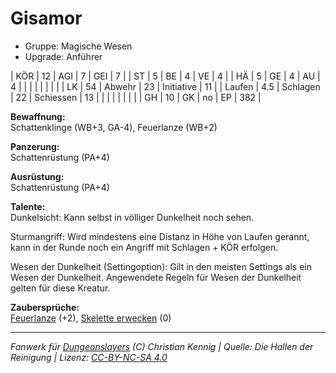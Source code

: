 # Gisamor  
- Gruppe: Magische Wesen  
- Upgrade: Anführer  

| KÖR    | 12  | AGI      | 7  | GEI        | 7   |
| ST     | 5   | BE       | 4  | VE         | 4   |
| HÄ     | 5   | GE       | 4  | AU         | 4   |
|        |     |          |    |            |     |
| LK     | 54  | Abwehr   | 23 | Initiative | 11  |
| Laufen | 4.5 | Schlagen | 22 | Schiessen  | 13  |
|        |     |          |    |            |     |
| GH     | 10  | GK       | no | EP         | 382 |


**Bewaffnung:**  
Schattenklinge (WB+3, GA-4), Feuerlanze (WB+2)

**Panzerung:**  
Schattenrüstung (PA+4)

**Ausrüstung:**  
Schattenrüstung (PA+4)

**Talente:**  
Dunkelsicht: Kann selbst in völliger Dunkelheit noch sehen.

Sturmangriff: Wird mindestens eine Distanz in Höhe von Laufen gerannt, kann in der Runde noch ein Angriff mit Schlagen + KÖR erfolgen.

Wesen der Dunkelheit (Settingoption): Gilt in den meisten Settings als ein Wesen der Dunkelheit. Angewendete Regeln für Wesen der Dunkelheit gelten für diese Kreatur.


**Zaubersprüche:**  
[Feuerlanze](/grw/zauber/feuerlanze.md) (+2), [Skelette erwecken](/grw/zauber/skelette-erwecken.md) (0)




___
*Fanwerk für [Dungeonslayers](https://www.dungeonslayers.net/) (C) Christian Kennig | Quelle: Die Hallen der Reinigung | Lizenz: [CC-BY-NC-SA 4.0](https://creativecommons.org/licenses/by-nc-sa/4.0/deed.de)*
